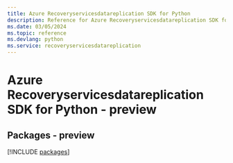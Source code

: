 ```yaml
---
title: Azure Recoveryservicesdatareplication SDK for Python
description: Reference for Azure Recoveryservicesdatareplication SDK for Python
ms.date: 03/05/2024
ms.topic: reference
ms.devlang: python
ms.service: recoveryservicesdatareplication
---
```

# Azure Recoveryservicesdatareplication SDK for Python - preview
## Packages - preview
[!INCLUDE [packages](recoveryservicesdatareplication-index.md)]